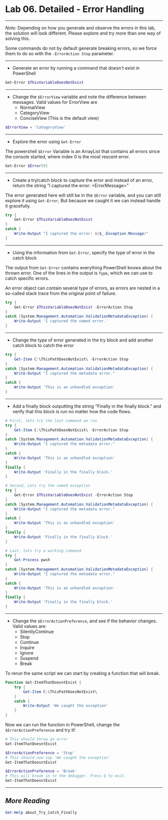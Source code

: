 # Lab 06. Detailed - Error Handling

---

*Note:* Depending on how you generate and observe the errors in this lab, the solution will look different. Please explore and try more than one way of solving this.

Some commands do not by default generate breaking errors, so we force them to do so with the `-ErrorAction Stop` parameter.

---

- Generate an error by running a command that doesn't exist in PowerShell

```PowerShell
Get-Error $ThisVariableDoesNotExist
```

---

- Change the `$ErrorView` variable and note the difference between messages. Valid values for ErrorView are
  - NormalView
  - CategoryView
  - ConciseView (This is the default view)

```PowerShell
$ErrorView = 'CategoryView'
```

---

- Explore the error using `Get-Error`

The powershell `$Error` Variable is an ArrayList that contains all errors since the console started, where index 0 is the most rescent error.

```PowerShell
Get-Error $Error[0]
```

---

- Create a try/catch block to capture the error and instead of an error, return the string "I captured the error: \<ErrorMessage\>"

The error generated here will still be in the `$Error` variable, and you can still explore it using `Get-Error`, But because we caught it we can instead handle it gracefully.

```PowerShell
try {
    Get-Error $ThisVariableDoesNotExist
}
catch {
    Write-Output "I captured the error: $($_.Exception.Message)"
}
```

---

- Using the information from `Get-Error`, specify the type of error in the catch block

The output from `Get-Error` contains everything PowerShell knows about the thrown error. One of the lines in the output is `Type`, which we can use to catch specific errors.

An error object can contain several type of errors, as errors are nested in a so-called stack trace from the original point of failure.

```PowerShell
try {
    Get-Error $ThisVariableDoesNotExist -ErrorAction Stop
}
catch [System.Management.Automation.ValidationMetadataException] {
    Write-Output 'I captured the named error.'
}
```

---

- Change the type of error generated in the try block and add another catch block to catch the error

```PowerShell
try {
    Get-Item C:\ThisPathDoesNotExist\ -ErrorAction Stop
}
catch [System.Management.Automation.ValidationMetadataException] {
    Write-Output "I captured the metadata error."
}
catch {
    Write-Output 'This is an unhandled exception'
}
```

---

- Add a finally block outputting the string "Finally in the finally block." and verify that this block is run no matter how the code flows.

```PowerShell
# First, lets try the last command we run
try {
    Get-Item C:\ThisPathDoesNotExist\ -ErrorAction Stop
}
catch [System.Management.Automation.ValidationMetadataException] {
    Write-Output "I captured the metadata error."
}
catch {
    Write-Output 'This is an unhandled exception'
}
finally {
    Write-Output 'Finally in the finally block.'
}

# Second, Lets try the named exception
try {
    Get-Error $ThisVariableDoesNotExist -ErrorAction Stop
}
catch [System.Management.Automation.ValidationMetadataException] {
    Write-Output "I captured the metadata error."
}
catch {
    Write-Output 'This is an unhandled exception'
}
finally {
    Write-Output 'Finally in the finally block.'
}

# Last, lets try a working command
try {
    Get-Process pwsh
}
catch [System.Management.Automation.ValidationMetadataException] {
    Write-Output "I captured the metadata error."
}
catch {
    Write-Output 'This is an unhandled exception'
}
finally {
    Write-Output 'Finally in the finally block.'
}

```

---

- Change the `$ErrorActionPreference`, and see if the behavior changes. Valid values are:
  - SilentlyContinue
  - Stop
  - Continue
  - Inquire
  - Ignore
  - Suspend
  - Break
  
To rerun the same script we can start by creating a function that will break.

```PowerShell
Function Get-ItemThatDoesntExist {
    try {
        Get-Item C:\ThisPathDoesNotExist\
    }
    catch {
        Write-Output 'We caught the exception'
    }
}
```

Now we can run the function in PowerShell, change the `$ErrorActionPreference` and try it!

```PowerShell
# This should throw an error
Get-ItemThatDoesntExist

$ErrorActionPreference = 'Stop'
# This should now say 'We caught the exception'
Get-ItemThatDoesntExist

$ErrorActionPreference = 'Break'
# This will break in to the debugger. Press Q to exit.
Get-ItemThatDoesntExist
```

---

## *More Reading*

```PowerShell
Get-Help about_Try_Catch_Finally
```
